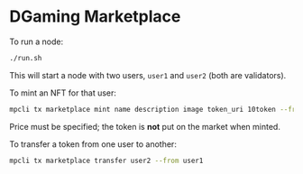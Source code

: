 # DGaming Marketplace

To run a node:

```bash
./run.sh
```

This will start a node with two users, `user1` and `user2` (both are validators).

To mint an NFT for that user:

```bash
mpcli tx marketplace mint name description image token_uri 10token --from user1
```

Price must be specified; the token is **not** put on the market when minted.

To transfer a token from one user to another:

```bash
mpcli tx marketplace transfer user2 --from user1
```

